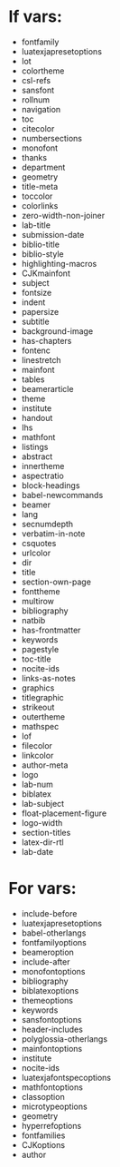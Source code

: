 # If vars:
* fontfamily
* luatexjapresetoptions
* lot
* colortheme
* csl-refs
* sansfont
* rollnum
* navigation
* toc
* citecolor
* numbersections
* monofont
* thanks
* department
* geometry
* title-meta
* toccolor
* colorlinks
* zero-width-non-joiner
* lab-title
* submission-date
* biblio-title
* biblio-style
* highlighting-macros
* CJKmainfont
* subject
* fontsize
* indent
* papersize
* subtitle
* background-image
* has-chapters
* fontenc
* linestretch
* mainfont
* tables
* beamerarticle
* theme
* institute
* handout
* lhs
* mathfont
* listings
* abstract
* innertheme
* aspectratio
* block-headings
* babel-newcommands
* beamer
* lang
* secnumdepth
* verbatim-in-note
* csquotes
* urlcolor
* dir
* title
* section-own-page
* fonttheme
* multirow
* bibliography
* natbib
* has-frontmatter
* keywords
* pagestyle
* toc-title
* nocite-ids
* links-as-notes
* graphics
* titlegraphic
* strikeout
* outertheme
* mathspec
* lof
* filecolor
* linkcolor
* author-meta
* logo
* lab-num
* biblatex
* lab-subject
* float-placement-figure
* logo-width
* section-titles
* latex-dir-rtl
* lab-date

# For vars:
* include-before
* luatexjapresetoptions
* babel-otherlangs
* fontfamilyoptions
* beameroption
* include-after
* monofontoptions
* bibliography
* biblatexoptions
* themeoptions
* keywords
* sansfontoptions
* header-includes
* polyglossia-otherlangs
* mainfontoptions
* institute
* nocite-ids
* luatexjafontspecoptions
* mathfontoptions
* classoption
* microtypeoptions
* geometry
* hyperrefoptions
* fontfamilies
* CJKoptions
* author